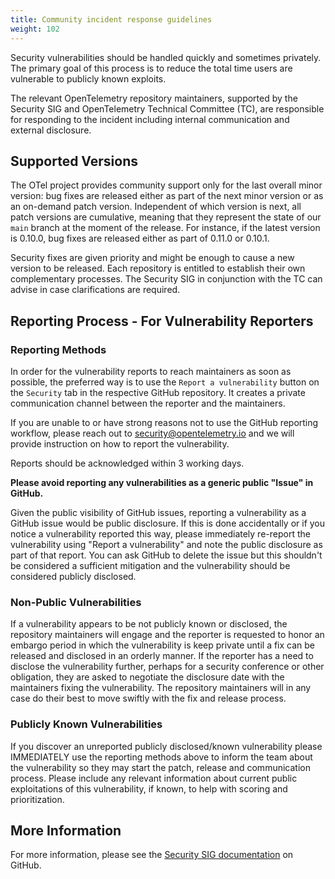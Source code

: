 ```yaml
---
title: Community incident response guidelines
weight: 102
---
```


Security vulnerabilities should be handled quickly and sometimes privately. The
primary goal of this process is to reduce the total time users are vulnerable to
publicly known exploits.

The relevant OpenTelemetry repository maintainers, supported by the Security SIG and
OpenTelemetry Technical Committee (TC), are responsible for responding to
the incident including internal communication and external disclosure.

## Supported Versions

The OTel project provides community support only for the last overall minor
version: bug fixes are released either as part of the next minor version or as
an on-demand patch version. Independent of which version is next, all patch
versions are cumulative, meaning that they represent the state of our `main`
branch at the moment of the release. For instance, if the latest version is
0.10.0, bug fixes are released either as part of 0.11.0 or 0.10.1.

Security fixes are given priority and might be enough to cause a new version to
be released. Each repository is entitled to establish their own complementary
processes. The Security SIG in conjunction with the TC can advise in case
clarifications are required.

## Reporting Process - For Vulnerability Reporters

### Reporting Methods

In order for the vulnerability reports to reach maintainers as soon as possible,
the preferred way is to use the `Report a vulnerability` button on the
`Security` tab in the respective GitHub repository. It creates a private
communication channel between the reporter and the maintainers.

If you are unable to or have strong reasons not to use the GitHub reporting
workflow, please reach out to
[security@opentelemetry.io](mailto:security@opentelemetry.io)
and we will provide instruction on how to report the vulnerability.

Reports should be acknowledged within 3 working days.

**Please avoid reporting any vulnerabilities as a generic public "Issue" in
GitHub.**

Given the public visibility of GitHub issues, reporting a vulnerability as a
GitHub issue would be public disclosure. If this is done accidentally or if you
notice a vulnerability reported this way, please immediately re-report the
vulnerability using "Report a vulnerability" and note the public disclosure as
part of that report. You can ask GitHub to delete the issue but this shouldn't
be considered a sufficient mitigation and the vulnerability should be considered
publicly disclosed.

### Non-Public Vulnerabilities

If a vulnerability appears to be not publicly known or disclosed, the repository
maintainers will engage and the reporter is requested to honor an embargo period
in which the vulnerability is keep private until a fix can be released and
disclosed in an orderly manner. If the reporter has a need to disclose the
vulnerability further, perhaps for a security conference or other obligation,
they are asked to negotiate the disclosure date with the maintainers fixing the
vulnerability. The repository maintainers will in any case do their best to move
swiftly with the fix and release process.

### Publicly Known Vulnerabilities

If you discover an unreported publicly disclosed/known vulnerability please
IMMEDIATELY use the reporting methods above to inform the team about the
vulnerability so they may start the patch, release and communication process.
Please include any relevant information about current public exploitations of
this vulnerability, if known, to help with scoring and prioritization.

## More Information

For more information, please see the [Security SIG documentation](https://github.com/open-telemetry/sig-security/blob/main/security-response.md) on GitHub.
